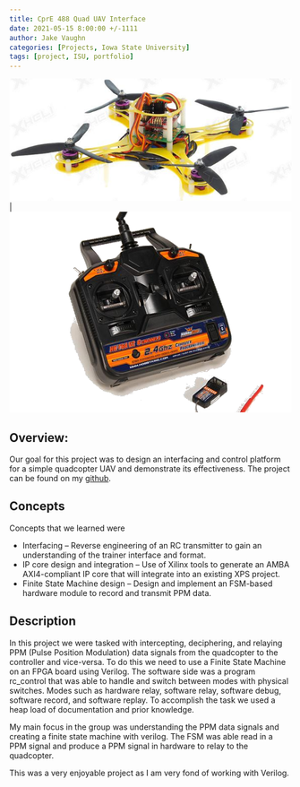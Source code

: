 ```yaml
---
title: CprE 488 Quad UAV Interface
date: 2021-05-15 8:00:00 +/-1111
author: Jake Vaughn
categories: [Projects, Iowa State University]
tags: [project, ISU, portfolio]
---
```


![quadUAV](/images/488/quadUAV.png) | ![remote](/images/488/remote.png)


## Overview:

Our goal for this project was to design an interfacing and control platform for a simple quadcopter UAV and demonstrate its effectiveness. The project can be found on my [github](https://github.com/jake-vaughn/CPRE-488-MP1).

## Concepts

Concepts that we learned were
- Interfacing – Reverse engineering of an RC transmitter to gain an understanding of the trainer interface and format. 
- IP core design and integration – Use of Xilinx tools to generate an AMBA AXI4-compliant IP core that will integrate into an existing XPS project. 
- Finite State Machine design – Design and implement an FSM-based hardware module to record and transmit PPM data.


## Description

In this project we were tasked with intercepting, deciphering, and relaying PPM (Pulse Position Modulation) data signals from the quadcopter to the controller and vice-versa. To do this we need to use a Finite State Machine on an FPGA board using Verilog.  The software side was a program rc_control that was able to handle and switch between modes with physical switches. Modes such as hardware relay, software relay, software debug, software record, and software replay. To accomplish the task we used a heap load of documentation and prior knowledge.

My main focus in the group was understanding the PPM data signals and creating a finite state machine with verilog. The FSM was able read in a PPM signal and produce a PPM signal in hardware to relay to the quadcopter.

This was a very enjoyable project as I am very fond of working with Verilog.